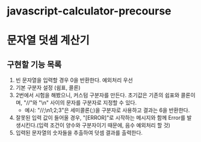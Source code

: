 # javascript-calculator-precourse

# 문자열 덧셈 계산기

## 구현할 기능 목록

1. 빈 문자열을 입력할 경우 0을 반환한다. 예외처리 우선
2. 기본 구분자 설정 (쉼표, 콜론)
3. 2번에서 시험을 해봤으니, 커스텀 구분자를 만든다. 초기값은 기존의 쉽표와 콜론이며, "//"와 "\n" 사이의 문자를 구분자로 지정할 수 있다.
   - 예시: "//;\n1;2;3"은 세미콜론(;)을 구분자로 사용하고 결과는 6을 반환한다.
4. 잘못된 입력 값이 들어올 경우, "[ERROR]"로 시작하는 메시지와 함께 Error를 발생시킨다.(입력 조건이 양수와 구분자이기 때문에, 음수 예외처리 할 것)
5. 입력된 문자열의 숫자들을 추출하여 덧셈 결과를 출력한다.
